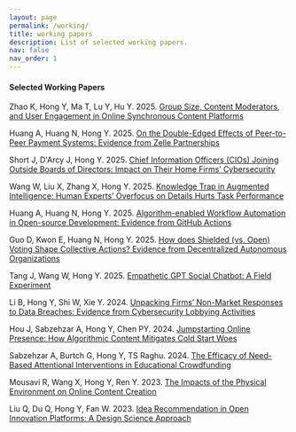 ```yaml
---
layout: page
permalink: /working/
title: working papers
description: List of selected working papers.
nav: false
nav_order: 1
---
```



#### Selected Working Papers

Zhao K, Hong Y, Ma T, Lu Y, Hu Y. 2025. [Group Size, Content Moderators, and User Engagement in Online Synchronous Content Platforms](https://papers.ssrn.com/sol3/papers.cfm?abstract_id=4030879)

Huang A, Huang N, Hong Y. 2025. [On the Double-Edged Effects of Peer-to-Peer Payment Systems: Evidence from Zelle Partnerships
](https://papers.ssrn.com/sol3/papers.cfm?abstract_id=4883176)

Short J, D'Arcy J, Hong Y. 2025. [Chief Information Officers (CIOs) Joining Outside Boards of Directors: Impact on Their Home Firms’ Cybersecurity](https://papers.ssrn.com/sol3/papers.cfm?abstract_id=4750083)

Wang W, Liu X, Zhang X, Hong Y. 2025. [Knowledge Trap in Augmented Intelligence: Human Experts’ Overfocus on Details Hurts Task Performance](https://papers.ssrn.com/sol3/papers.cfm?abstract_id=4395858)

Huang A, Huang N, Hong Y. 2025. [Algorithm-enabled Workflow Automation in Open-source Development: Evidence from GitHub Actions
](https://papers.ssrn.com/sol3/papers.cfm?abstract_id=4969718)

Guo D, Kwon E, Huang N, Hong Y. 2025. [How does Shielded (vs. Open) Voting Shape Collective Actions? Evidence from Decentralized Autonomous Organizations](https://papers.ssrn.com/sol3/papers.cfm?abstract_id=4982940)

Tang J, Wang W, Hong Y. 2025. [Empathetic GPT Social Chatbot: A Field Experiment](https://papers.ssrn.com/sol3/papers.cfm?abstract_id=5106705)

Li B, Hong Y, Shi W, Xie Y. 2024. [Unpacking Firms’ Non-Market Responses to Data Breaches: Evidence from Cybersecurity Lobbying Activities](https://papers.ssrn.com/sol3/papers.cfm?abstract_id=4263031)

Hou J, Sabzehzar A, Hong Y, Chen PY. 2024. [Jumpstarting Online Presence: How Algorithmic Content Mitigates Cold Start Woes](https://papers.ssrn.com/sol3/papers.cfm?abstract_id=4296173)

Sabzehzar A, Burtch G, Hong Y, TS Raghu. 2024. [The Efficacy of Need-Based Attentional Interventions in Educational Crowdfunding](https://papers.ssrn.com/sol3/papers.cfm?abstract_id=4838321)

Mousavi R, Wang X, Hong Y, Ren Y. 2023. [The Impacts of the Physical Environment on Online Content Creation](https://papers.ssrn.com/sol3/papers.cfm?abstract_id=4443675)

Liu Q, Du Q, Hong Y, Fan W. 2023. [Idea Recommendation in Open Innovation Platforms: A Design Science Approach](https://papers.ssrn.com/sol3/papers.cfm?abstract_id=3898894)
